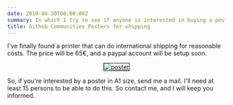 ```yaml
---
date: 2010-06-30T00:00:00Z
summary: In which I try to see if anyone is interested in buying a poster.
title: Github Communities Posters for shipping
---
```


I've finally found a printer that can do international shipping for reasonable costs. The price will be 65€, and a paypal account will be setup soon.

<center>
<a href="http://fr.linkfluence.net/posters/"><img style="border: 1px solid #000;" alt="poster" src="http://fr.linkfluence.net/wp-content/images/atlas/github_thumb.png" /></a>
</center>

So, if you're interested by a poster in A1 size, send me a mail. I'll need at least 15 persons to be able to do this. So contact me, and I will keep you informed.

